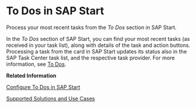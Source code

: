 <!-- loio8549f76ef05d4d8bb9f5def6b03df0bf -->

# To Dos in SAP Start

Process your most recent tasks from the *To Dos* section in SAP Start.

In the *To Dos* section of SAP Start, you can find your most recent tasks \(as received in your task list\), along with details of the task and action buttons. Processing a task from the card in SAP Start updates its status also in the SAP Task Center task list, and the respective task provider. For more information, see [To Dos](https://help.sap.com/docs/start/sap-start/to-dos).

**Related Information**  


[Configure To Dos in SAP Start](../40-administration/configure-to-dos-in-sap-start-c05ad6f.md "The To Dos in SAP Start are cards, visualizing the most important information of the latest tasks in the SAP Task Center task list, allowing users to access and process their tasks from the SAP Start user interface.")

[Supported Solutions and Use Cases](../10-what-is/supported-solutions-and-use-cases-758209c.md "See the list of the supported solutions and use cases in SAP Task Center.")

